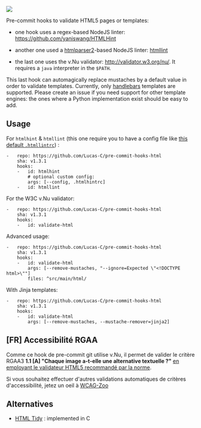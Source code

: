 [![](https://travis-ci.org/Lucas-C/pre-commit-hooks-html.svg?branch=master)](https://travis-ci.org/Lucas-C/pre-commit-hooks-html)

Pre-commit hooks to validate HTML5 pages or templates:

- one hook uses a regex-based NodeJS linter: https://github.com/yaniswang/HTMLHint

- another one used a [htmlparser2](https://github.com/fb55/htmlparser2)-based NodeJS linter: [htmllint](https://github.com/htmllint/htmllint/wiki/Options)

- the last one uses the v.Nu validator: http://validator.w3.org/nu/.
It requires a `java` interpreter in the `$PATH`.

This last hook can automagically replace mustaches by a default value in order to validate templates.
Currently, only [handlebars](http://handlebarsjs.com) templates are supported. Please create an issue if you need support for other template engines: the ones where a Python implementation exist should be easy to add.

## Usage

For `htmlhint` & `htmllint` (this one require you to have a config file like [this default `.htmllintrc`](https://github.com/htmllint/htmllint-cli/blob/master/lib/default_cfg.json)) :

```
-   repo: https://github.com/Lucas-C/pre-commit-hooks-html
    sha: v1.3.1
    hooks:
    -   id: htmlhint
        # optional custom config:
        args: [--config, .htmlhintrc]
    -   id: htmllint
```

For the W3C v.Nu validator:

```
-   repo: https://github.com/Lucas-C/pre-commit-hooks-html
    sha: v1.3.1
    hooks:
    -   id: validate-html
```

Advanced usage:

```
-   repo: https://github.com/Lucas-C/pre-commit-hooks-html
    sha: v1.3.1
    hooks:
    -   id: validate-html
        args: [--remove-mustaches, "--ignore=Expected \"<!DOCTYPE html>\""]
        files: ^src/main/html/
```

With Jinja templates:

```
-   repo: https://github.com/Lucas-C/pre-commit-hooks-html
    sha: v1.3.1
    hooks:
    -   id: validate-html
        args: [--remove-mustaches, --mustache-remover=jinja2]
```

## [FR] Accessibilité RGAA

Comme ce hook de pre-commit git utilise v.Nu, il permet de valider le critère RGAA3 **1.1 [A] "Chaque image a-t-elle une alternative textuelle ?"** [en employant le validateur HTML5 recommandé par la norme](http://disic.github.io/rgaa_methodologie/).

Si vous souhaitez effectuer d'autres validations automatiques de critères d'accessibilité, jetez un oeil à [WCAG-Zoo](https://wcag-zoo.readthedocs.io)

## Alternatives

- [HTML Tidy](http://www.html-tidy.org) : implemented in C
